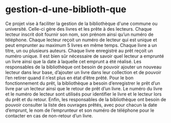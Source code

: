 # gestion-d-une-biblioth-que
Ce projet vise à faciliter la gestion de la
bibliothèque d'une commune ou université. Celle-ci gère des livres et les prête à des lecteurs. Chaque
lecteur inscrit doit fournir son nom, son prénom ainsi qu’un numéro de téléphone. Chaque
lecteur reçoit un numéro de lecteur qui est unique et peut emprunter au maximum 5 livres
en même temps. Chaque livre a un titre, un ou plusieurs auteurs. Chaque livre enregistré
au prêt reçoit un numéro unique. Il est bien sûr nécessaire de savoir quel lecteur a emprunté
un livre ainsi que la date à laquelle cet emprunt a été réalisé.
Les responsables de la bibliothèque ont besoin de pouvoir ajouter un nouveau lecteur dans
leur base, d’ajouter un livre dans leur collection et de pouvoir l’en retirer quand il n’est plus
en état d’être prêté. Pour le bon fonctionnement du prêt, la bibliothèque a besoin
d’enregistrer le prêt d’un livre par un lecteur ainsi que le retour de prêt d’un livre. Le
numéro du livre et le numéro de lecteur sont utilisés pour identifier le livre et le lecteur lors
du prêt et du retour. Enfin, les responsables de la bibliothèque ont besoin de pouvoir
consulter la liste des ouvrages prêtés, avec pour chacun la date d’emprunt, le nom de
l’emprunteur et son numéro de téléphone pour le contacter en cas de non-retour d’un livre.
